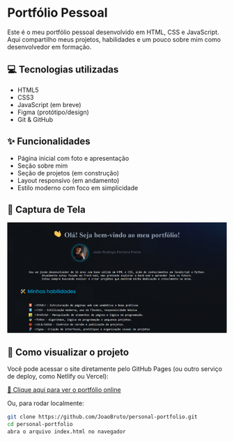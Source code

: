 # Portfólio Pessoal

Este é o meu portfólio pessoal desenvolvido em HTML, CSS e JavaScript. Aqui compartilho meus projetos, habilidades e um pouco sobre mim como desenvolvedor em formação.

## 💻 Tecnologias utilizadas

- HTML5
- CSS3
- JavaScript (em breve)
- Figma (protótipo/design)
- Git & GitHub

## ✨ Funcionalidades

- Página inicial com foto e apresentação
- Seção sobre mim
- Seção de projetos (em construção)
- Layout responsivo (em andamento)
- Estilo moderno com foco em simplicidade

## 📸 Captura de Tela

![screenshot do portfólio](assets/img/screenshot_17.png)

## 🚀 Como visualizar o projeto

Você pode acessar o site diretamente pelo GitHub Pages (ou outro serviço de deploy, como Netlify ou Vercel):

[🔗 Clique aqui para ver o portfólio online](https://github.com/JoaoBruto/personal-portfolio)

Ou, para rodar localmente:

```bash
git clone https://github.com/JoaoBruto/personal-portfolio.git
cd personal-portfolio
abra o arquivo index.html no navegador
